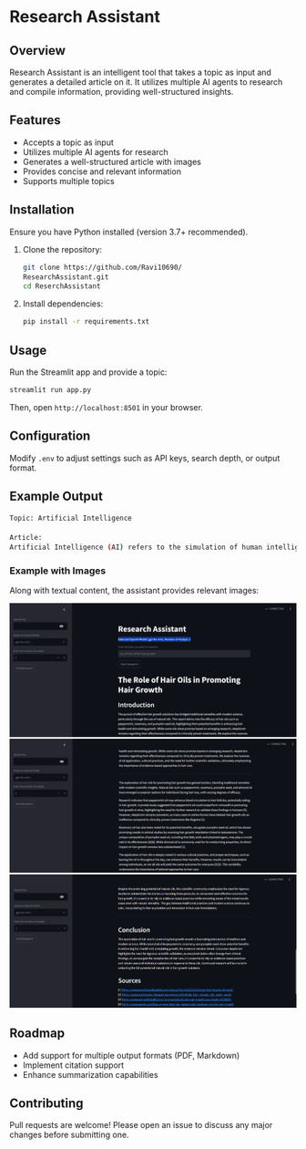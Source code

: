 # Research Assistant

## Overview
Research Assistant is an intelligent tool that takes a topic as input and generates a detailed article on it. It utilizes multiple AI agents to research and compile information, providing well-structured insights.

## Features
- Accepts a topic as input
- Utilizes multiple AI agents for research
- Generates a well-structured article with images
- Provides concise and relevant information
- Supports multiple topics

## Installation
Ensure you have Python installed (version 3.7+ recommended).

1. Clone the repository:
   ```sh
   git clone https://github.com/Ravi10690/
   ResearchAssistant.git
   cd ReserchAssistant
   ```

2. Install dependencies:
   ```sh
   pip install -r requirements.txt
   ```

## Usage
Run the Streamlit app and provide a topic:

```sh
streamlit run app.py
```
Then, open `http://localhost:8501` in your browser.

## Configuration
Modify `.env` to adjust settings such as API keys, search depth, or output format.

## Example Output
```sh
Topic: Artificial Intelligence

Article:
Artificial Intelligence (AI) refers to the simulation of human intelligence in machines...
```

### Example with Images
Along with textual content, the assistant provides relevant images:

![AI Research](assets/Image1.png)
![AI Research](assets/Image2.png)
![AI Research](assets/Image3.png)

## Roadmap
- Add support for multiple output formats (PDF, Markdown)
- Implement citation support
- Enhance summarization capabilities

## Contributing
Pull requests are welcome! Please open an issue to discuss any major changes before submitting one.

<!-- ## License
This project is licensed under the MIT License - see the LICENSE file for details. -->

